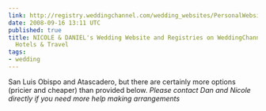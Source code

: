 ```yaml
---
link: http://registry.weddingchannel.com/wedding_websites/PersonalWebsite.action?occ=573762304&view=tp&c=573762304&s=10&t=100&p=21&l=82408
date: 2008-09-16 13:11 UTC
published: true
title: NICOLE & DANIEL's Wedding Website and Registries on WeddingChannel.com - Guest
  Hotels & Travel
tags:
- wedding
---
```


San Luis Obispo and Atascadero, but there are certainly more options (pricier and cheaper) than provided below. *Please contact Dan and Nicole directly if you need more help making arrangements*
